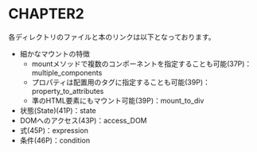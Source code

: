 # CHAPTER2

各ディレクトリのファイルと本のリンクは以下となっております。

* 細かなマウントの特徴
  * mountメソッドで複数のコンポーネントを指定することも可能(37P)：multiple_components
  * プロパティは配置用のタグに指定することも可能(39P)：property_to_attributes
  * 準のHTML要素にもマウント可能(39P)：mount_to_div
* 状態(State)(41P)：state
* DOMへのアクセス(43P)：access_DOM
* 式(45P)：expression
* 条件(46P)：condition
